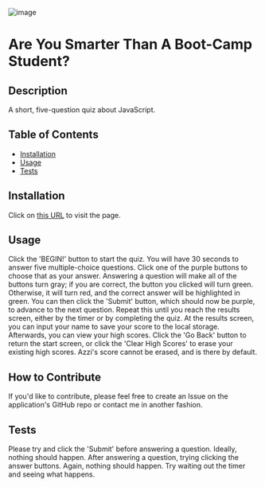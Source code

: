 ![image](https://github.com/Sivelos1/Are-You-Smarter-Than-A-Bootcamp-Student/assets/21207337/3172c646-1478-4605-8fe3-e8187977f8f8)
# Are You Smarter Than A Boot-Camp Student?

## Description

A short, five-question quiz about JavaScript.

## Table of Contents

- [Installation](#installation)
- [Usage](#usage)
- [Tests](#tests)

## Installation

Click on [this URL]([https://sivelos1.github.io/I-Need-A-New-Password/](https://sivelos1.github.io/Are-You-Smarter-Than-A-Bootcamp-Student/)) to visit the page.

## Usage

Click the 'BEGIN!' button to start the quiz. You will have 30 seconds to answer five multiple-choice questions. Click one of the purple buttons to choose that as your answer. Answering a question will make all of the buttons turn gray; if you are correct, the button you clicked will turn green. Otherwise, it will turn red, and the correct answer will be highlighted in green. You can then click the 'Submit' button, which should now be purple, to advance to the next question. Repeat this until you reach the results screen, either by the timer or by completing the quiz. At the results screen, you can input your name to save your score to the local storage. Afterwards, you can view your high scores. Click the 'Go Back' button to return the start screen, or click the 'Clear High Scores' to erase your existing high scores. Azzi's score cannot be erased, and is there by default.

## How to Contribute

If you'd like to contribute, please feel free to create an Issue on the application's GitHub repo or contact me in another fashion.

## Tests

Please try and click the 'Submit' before answering a question. Ideally, nothing should happen. After answering a question, trying clicking the answer buttons. Again, nothing should happen. Try waiting out the timer and seeing what happens.
